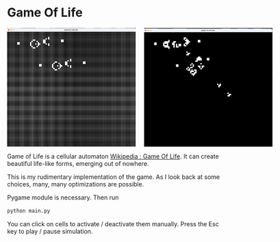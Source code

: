 # Game Of Life

<div style="display: flex; align-items: center;">
  <img src="images/image1.png" style="width: 300px; height: auto;">
  <div style="width: 1px; background-color: #000; height: auto; margin: 0 10px;"></div>
  <img src="images/image2.png" style="width: 300px; height: auto;">
</div>

Game of Life is a cellular automaton [Wikipedia : Game Of Life](https://en.wikipedia.org/wiki/Conway%27s_Game_of_Life). It can create beautiful life-like forms, emerging out of nowhere.

This is my rudimentary implementation of the game. As I look back at some choices, many, many optimizations are possible.

Pygame module is necessary. Then run 

```python
python main.py
```

You can click on cells to activate / deactivate them manually. Press the Esc key to play / pause simulation.
